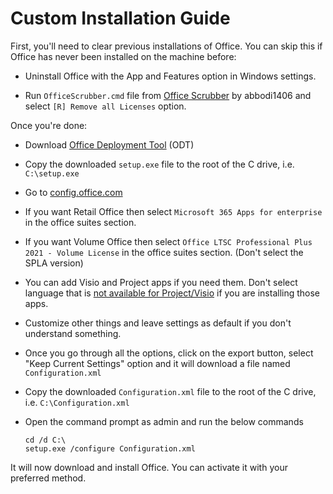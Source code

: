 # Custom Installation Guide

First, you'll need to clear previous installations of Office. You can skip this if Office has never been installed on the machine before:

- Uninstall Office with the App and Features option in Windows settings.

- Run `OfficeScrubber.cmd` file from [Office Scrubber](<https://github.com/abbodi1406/WHD/raw/master/scripts/OfficeScrubber_12r.zip>) by abbodi1406 and select `[R] Remove all Licenses` option.

Once you're done:

- Download [Office Deployment Tool](<https://officecdn.microsoft.com/pr/wsus/setup.exe>) (ODT)

- Copy the downloaded `setup.exe` file to the root of the C drive, i.e. `C:\setup.exe`

- Go to [config.office.com](<http://config.office.com>)

- If you want Retail Office then select `Microsoft 365 Apps for enterprise` in the office suites section.

- If you want Volume Office then select `Office LTSC Professional Plus 2021 - Volume License` in the office suites section. (Don't select the SPLA version)

- You can add Visio and Project apps if you need them. Don't select language that is [not available for Project/Visio](<https://gravesoft.dev/office_c2r_links>) if you are installing those apps.

- Customize other things and leave settings as default if you don't understand something.

- Once you go through all the options, click on the export button, select "Keep Current Settings" option and it will download a file named `Configuration.xml`

- Copy the downloaded `Configuration.xml` file to the root of the C drive, i.e. `C:\Configuration.xml`

- Open the command prompt as admin and run the below commands

    ```text
    cd /d C:\
    setup.exe /configure Configuration.xml
    ```

It will now download and install Office. You can activate it with your preferred method.



